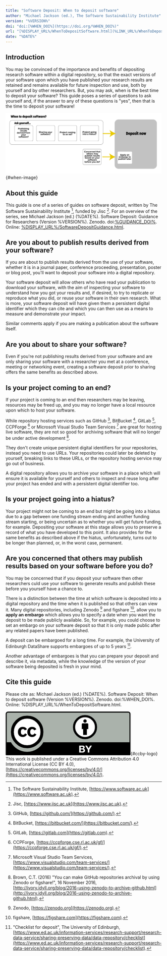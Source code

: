 ```yaml
---
title: "Software Deposit: When to deposit software"
author: "Michael Jackson (ed.), The Software Sustainability Institute"
version: "%VERSION%"
doi: "doi:[%WHEN_DOI%](https://doi.org/%WHEN_DOI%)"
url: "[%DISPLAY_URL%/WhenToDepositSoftware.html](%LINK_URL%/WhenToDepositSoftware.html)"
date: "%DATE%"
---
```


## Introduction

You may be convinced of the importance and benefits of depositing research software within a digital repository, so that the exact versions of your software upon which you have published your research results are retained and remains available for future inspection and use, both by yourself and by other researchers. But, you may ask, when is the best time to deposit your software? This guide poses a series of questions to ask yourself and, if the answer to any of these questions is "yes", then that is the time to deposit your software!

![When to deposit software](./images/WhenToDepositSoftware.png){#when-image}

## About this guide

This guide is one of a series of guides on software deposit, written by The Software Sustainability Institute [^1], funded by Jisc [^2]. For an overview of the series, see Michael Jackson (ed.) (%DATE%). Software Deposit: Guidance for Researchers (Version %VERSION%). Zenodo. doi:[%GUIDANCE_DOI%](https://doi.org/%GUIDANCE_DOI%). Online: [%DISPLAY_URL%/SoftwareDepositGuidance.html](%LINK_URL%/SoftwareDepositGuidance.html). 

## Are you about to publish results derived from your software?

If you are about to publish results derived from the use of your software, whether it is in a journal paper, conference proceeding, presentation, poster or blog post, you'll want to deposit your software into a digital repository.

Your software deposit will allow others who have read your publication to download your software, with the aim of inspecting your software to understand how you got your results and, if desired, to try to replicate or reproduce what you did, or reuse your software in their own research. What is more, your software deposit will have given them a persistent digital identifier which they can cite and which you can then use as a means to measure and demonstrate your impact.

Similar comments apply if you are making a publication about the software itself.

## Are you about to share your software?

Even if you're not publishing results derived from your software and are only sharing your software with a researcher you met at a conference, meeting or networking event, creating a software deposit prior to sharing offers the same benefits as described above.

## Is your project coming to an end?

If your project is coming to an end then researchers may be leaving, resources may be freed up, and you may no longer have a local resource upon which to host your software.

While repository hosting services such as GitHub [^3], BitBucket [^4], GitLab [^5], CCPForge [^6] or Microsoft Visual Studio Team Services [^7] are great for hosting live software, they are not so good for archiving software that will no longer be under active development [^8].

They don't create unique persistent digital identifiers for your repositories, instead you need to use URLs. Your repositories could later be deleted by yourself, breaking links to these URLs, or the repository hosting service may go out of business.

A digital repository allows you to archive your software in a place which will ensure it is available for yourself and others to inspect and reuse long after your project has ended and with a persistent digital identifier too.

## Is your project going into a hiatus?

Your project might not be coming to an end but might be going into a hiatus due to a gap between one funding stream ending and another funding stream starting, or being uncertain as to whether you will get future funding, for example. Depositing your software at this stage allows you to preserve a record of what you have developed to this point. It also provides for the same benefits as described above if the hiatus, unfortunately, turns out to be longer than planned, or, in the worst case, permanent.

## Are you concerned that others may publish results based on your software before you do?

You may be concerned that if you deposit your software then other researchers culd use your software to generate results and publish these before you yourself have a chance to.

There is a distinction between the time at which software is deposited into a digital repository and the time when it is published so that others can view it. Many digital repositories, including Zenodo [^9] and figshare [^10], allow you to **apply an embargo** which allows you to specify a date when you want the deposit to be made publicly available. So, for example, you could choose to set an embargo on your software deposit so that it is only made public after any related papers have been published.

A deposit can be embargoed for a long time. For example, the University of Edinburgh DataShare supports embargoes of up to 5 years [^11].

Another advantage of embargoes is that you can prepare your deposit and describe it, via metadata, while the knowledge of the version of your software being deposited is fresh in your mind.

## Cite this guide

Please cite as: Michael Jackson (ed.) (%DATE%). Software Deposit: When to deposit software (Version %VERSION%). Zenodo. doi:%WHEN_DOI%. Online: %DISPLAY_URL%/WhenToDepositSoftware.html.

![CC-BY 4.0 logo](./images/cc-by.png){#ccby-logo} This work is published under a Creative Commons Attribution 4.0 International License (CC BY 4.0), [https://creativecommons.org/licenses/by/4.0/](https://creativecommons.org/licenses/by/4.0/).

[^1]: The Software Sustainability Institute, [https://www.software.ac.uk](https://www.software.ac.uk).
[^2]: Jisc, [https://www.jisc.ac.uk](https://www.jisc.ac.uk).
[^3]: GitHub, [https://github.com/](https://github.com/).
[^4]: BitBucket, [https://bitbucket.com/](https://bitbucket.com/).
[^5]: GitLab, [https://gitlab.com](https://gitlab.com).
[^6]: CCPForge, [https://ccpforge.cse.rl.ac.uk/gf/](https://ccpforge.cse.rl.ac.uk/gf/).
[^7]: Microsoft Visual Studio Team Services, [https://www.visualstudio.com/team-services/](https://www.visualstudio.com/team-services/).
[^8]: Brown, C.T. (2016) "You can make GitHub repositories archival by using Zenodo or figshare!", 16 November 2016, [http://ivory.idyll.org/blog/2016-using-zenodo-to-archive-github.html](http://ivory.idyll.org/blog/2016-using-zenodo-to-archive-github.html).
[^9]: Zenodo, [https://zenodo.org](https://zenodo.org).
[^10]: figshare, [https://figshare.com](https://figshare.com).
[^11]: "Checklist for deposit", The University of Edinburgh, [https://www.ed.ac.uk/information-services/research-support/research-data-service/sharing-preserving-data/data-repository/checklist](https://www.ed.ac.uk/information-services/research-support/research-data-service/sharing-preserving-data/data-repository/checklist).
